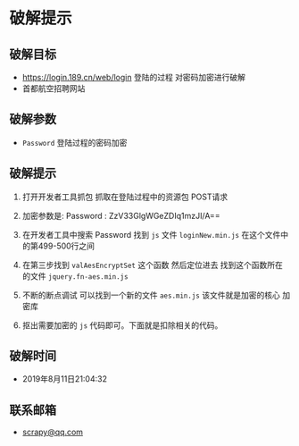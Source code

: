 # 破解提示

## 破解目标

- https://login.189.cn/web/login  登陆的过程 对密码加密进行破解  
- 首都航空招聘网站

## 破解参数

- `Password` 登陆过程的密码加密

## 破解提示

1. 打开开发者工具抓包 抓取在登陆过程中的资源包  POST请求

2. 加密参数是: Password : ZzV33GlgWGeZDIq1mzJI/A==

3. 在开发者工具中搜索 Password 找到 `js` 文件 `loginNew.min.js` 在这个文件中的第499-500行之间

4. 在第三步找到 `valAesEncryptSet` 这个函数 然后定位进去 找到这个函数所在的文件 `jquery.fn-aes.min.js`

5. 不断的断点调试 可以找到一个新的文件 `aes.min.js` 该文件就是加密的核心 加密库

6. 抠出需要加密的 `js` 代码即可。下面就是扣除相关的代码。

## 破解时间

- 2019年8月11日21:04:32

## 联系邮箱

- scrapy@qq.com